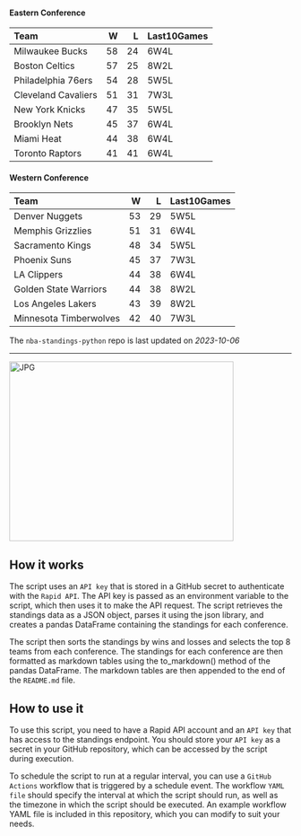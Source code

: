 #### Eastern Conference

| Team                |   W |   L | Last10Games   |
|:--------------------|----:|----:|:--------------|
| Milwaukee Bucks     |  58 |  24 | 6W4L          |
| Boston Celtics      |  57 |  25 | 8W2L          |
| Philadelphia 76ers  |  54 |  28 | 5W5L          |
| Cleveland Cavaliers |  51 |  31 | 7W3L          |
| New York Knicks     |  47 |  35 | 5W5L          |
| Brooklyn Nets       |  45 |  37 | 6W4L          |
| Miami Heat          |  44 |  38 | 6W4L          |
| Toronto Raptors     |  41 |  41 | 6W4L          |

#### Western Conference

| Team                   |   W |   L | Last10Games   |
|:-----------------------|----:|----:|:--------------|
| Denver Nuggets         |  53 |  29 | 5W5L          |
| Memphis Grizzlies      |  51 |  31 | 6W4L          |
| Sacramento Kings       |  48 |  34 | 5W5L          |
| Phoenix Suns           |  45 |  37 | 7W3L          |
| LA Clippers            |  44 |  38 | 6W4L          |
| Golden State Warriors  |  44 |  38 | 8W2L          |
| Los Angeles Lakers     |  43 |  39 | 8W2L          |
| Minnesota Timberwolves |  42 |  40 | 7W3L          |

The `nba-standings-python` repo is last updated on *2023-10-06*

---
<img alt="JPG" src="https://www.logodesignlove.com/images/classic/nba-logo.jpg" width="400" height="320" />

## How it works
The script uses an `API key` that is stored in a GitHub secret to authenticate with the `Rapid API`. The API key is passed as an environment variable to the script, which then uses it to make the API request. The script retrieves the standings data as a JSON object, parses it using the json library, and creates a pandas DataFrame containing the standings for each conference.

The script then sorts the standings by wins and losses and selects the top 8 teams from each conference. The standings for each conference are then formatted as markdown tables using the to_markdown() method of the pandas DataFrame. The markdown tables are then appended to the end of the `README.md` file.

## How to use it
To use this script, you need to have a Rapid API account and an `API key` that has access to the standings endpoint. You should store your `API key` as a secret in your GitHub repository, which can be accessed by the script during execution.

To schedule the script to run at a regular interval, you can use a `GitHub Actions` workflow that is triggered by a schedule event. The workflow `YAML file` should specify the interval at which the script should run, as well as the timezone in which the script should be executed. An example workflow YAML file is included in this repository, which you can modify to suit your needs.
